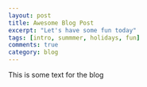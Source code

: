 ```yaml
---
layout: post
title: Awesome Blog Post
excerpt: "Let's have some fun today"
tags: [intro, summmer, holidays, fun]
comments: true
category: blog
---
```


This is some text for the blog

